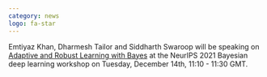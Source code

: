 ```yaml
---
category: news
logo: fa-star
---
```


Emtiyaz Khan, Dharmesh Tailor and Siddharth Swaroop will be speaking on [Adaptive and Robust Learning with Bayes](http://bayesiandeeplearning.org) at the NeurIPS 2021 Bayesian deep learning workshop on Tuesday, December 14th, 11:10 - 11:30 GMT.
